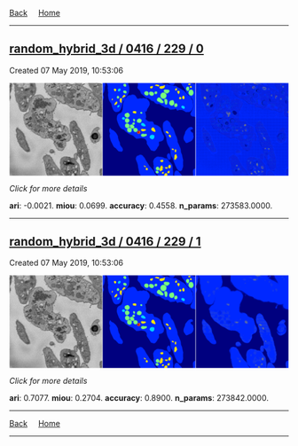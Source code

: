 
[Back](..)&nbsp;&nbsp;&nbsp;&nbsp;&nbsp;[Home](https://leapmanlab.github.io/snapshots)

---

<div class="summary"><a href="0"><h2>random_hybrid_3d / 0416 / 229 / 0</h2></a><p>Created 07 May 2019, 10:53:06
</p><a href="0"><img src="0/media/summary.png" align="center"></a><p>
<i>Click for more details</i>
</p></div>

**ari**: -0.0021. **miou**: 0.0699. **accuracy**: 0.4558. **n_params**: 273583.0000. 

---

<div class="summary"><a href="1"><h2>random_hybrid_3d / 0416 / 229 / 1</h2></a><p>Created 07 May 2019, 10:53:06
</p><a href="1"><img src="1/media/summary.png" align="center"></a><p>
<i>Click for more details</i>
</p></div>

**ari**: 0.7077. **miou**: 0.2704. **accuracy**: 0.8900. **n_params**: 273842.0000. 

---

[Back](..)&nbsp;&nbsp;&nbsp;&nbsp;&nbsp;[Home](https://leapmanlab.github.io/snapshots)

---